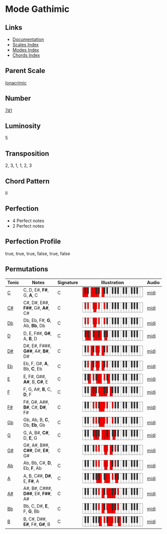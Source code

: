 # Mode Gathimic

## Links

- [Documentation](README.md)
- [Scales Index](Scales.md)
- [Modes Index](Modes.md)
- [Chords Index](Chords.md)

## Parent Scale

[Ionacrimic](ScaleIonacrimic.md)

## Number

[741](https://ianring.com/musictheory/scales/741)

## Luminosity

5

## Transposition

2, 3, 1, 1, 2, 3

## Chord Pattern

II

## Perfection

- 4 Perfect notes
- 2 Perfect notes

## Perfection Profile

true, true, true, false, true, false

## Permutations

| Tonic | Notes | Signature | Illustration | Audio |
|-------|-------|-----------|--------------|-------|
| [C](ModeCNaturalGathimic.md) | C, D, E#, **F#**, G, **A**, C | C | ![CNaturalGathimic](ModeCNaturalGathimic.png) | [midi](https://github.com/edipermadi/music/blob/main/docs/ModeCNaturalGathimic.mid?raw=true) |
| [C#](ModeCSharpGathimic.md) | C#, D#, E##, **F##**, G#, **A#**, C# | C | ![CSharpGathimic](ModeCSharpGathimic.png) | [midi](https://github.com/edipermadi/music/blob/main/docs/ModeCSharpGathimic.mid?raw=true) |
| [Db](ModeDFlatGathimic.md) | Db, Eb, F#, **G**, Ab, **Bb**, Db | C | ![DFlatGathimic](ModeDFlatGathimic.png) | [midi](https://github.com/edipermadi/music/blob/main/docs/ModeDFlatGathimic.mid?raw=true) |
| [D](ModeDNaturalGathimic.md) | D, E, F##, **G#**, A, **B**, D | C | ![DNaturalGathimic](ModeDNaturalGathimic.png) | [midi](https://github.com/edipermadi/music/blob/main/docs/ModeDNaturalGathimic.mid?raw=true) |
| [D#](ModeDSharpGathimic.md) | D#, E#, F###, **G##**, A#, **B#**, D# | C | ![DSharpGathimic](ModeDSharpGathimic.png) | [midi](https://github.com/edipermadi/music/blob/main/docs/ModeDSharpGathimic.mid?raw=true) |
| [Eb](ModeEFlatGathimic.md) | Eb, F, G#, **A**, Bb, **C**, Eb | C | ![EFlatGathimic](ModeEFlatGathimic.png) | [midi](https://github.com/edipermadi/music/blob/main/docs/ModeEFlatGathimic.mid?raw=true) |
| [E](ModeENaturalGathimic.md) | E, F#, G##, **A#**, B, **C#**, E | C | ![ENaturalGathimic](ModeENaturalGathimic.png) | [midi](https://github.com/edipermadi/music/blob/main/docs/ModeENaturalGathimic.mid?raw=true) |
| [F](ModeFNaturalGathimic.md) | F, G, A#, **B**, C, **D**, F | C | ![FNaturalGathimic](ModeFNaturalGathimic.png) | [midi](https://github.com/edipermadi/music/blob/main/docs/ModeFNaturalGathimic.mid?raw=true) |
| [F#](ModeFSharpGathimic.md) | F#, G#, A##, **B#**, C#, **D#**, F# | C | ![FSharpGathimic](ModeFSharpGathimic.png) | [midi](https://github.com/edipermadi/music/blob/main/docs/ModeFSharpGathimic.mid?raw=true) |
| [Gb](ModeGFlatGathimic.md) | Gb, Ab, B, **C**, Db, **Eb**, Gb | C | ![GFlatGathimic](ModeGFlatGathimic.png) | [midi](https://github.com/edipermadi/music/blob/main/docs/ModeGFlatGathimic.mid?raw=true) |
| [G](ModeGNaturalGathimic.md) | G, A, B#, **C#**, D, **E**, G | C | ![GNaturalGathimic](ModeGNaturalGathimic.png) | [midi](https://github.com/edipermadi/music/blob/main/docs/ModeGNaturalGathimic.mid?raw=true) |
| [G#](ModeGSharpGathimic.md) | G#, A#, B##, **C##**, D#, **E#**, G# | C | ![GSharpGathimic](ModeGSharpGathimic.png) | [midi](https://github.com/edipermadi/music/blob/main/docs/ModeGSharpGathimic.mid?raw=true) |
| [Ab](ModeAFlatGathimic.md) | Ab, Bb, C#, **D**, Eb, **F**, Ab | C | ![AFlatGathimic](ModeAFlatGathimic.png) | [midi](https://github.com/edipermadi/music/blob/main/docs/ModeAFlatGathimic.mid?raw=true) |
| [A](ModeANaturalGathimic.md) | A, B, C##, **D#**, E, **F#**, A | C | ![ANaturalGathimic](ModeANaturalGathimic.png) | [midi](https://github.com/edipermadi/music/blob/main/docs/ModeANaturalGathimic.mid?raw=true) |
| [A#](ModeASharpGathimic.md) | A#, B#, C###, **D##**, E#, **F##**, A# | C | ![ASharpGathimic](ModeASharpGathimic.png) | [midi](https://github.com/edipermadi/music/blob/main/docs/ModeASharpGathimic.mid?raw=true) |
| [Bb](ModeBFlatGathimic.md) | Bb, C, D#, **E**, F, **G**, Bb | C | ![BFlatGathimic](ModeBFlatGathimic.png) | [midi](https://github.com/edipermadi/music/blob/main/docs/ModeBFlatGathimic.mid?raw=true) |
| [B](ModeBNaturalGathimic.md) | B, C#, D##, **E#**, F#, **G#**, B | C | ![BNaturalGathimic](ModeBNaturalGathimic.png) | [midi](https://github.com/edipermadi/music/blob/main/docs/ModeBNaturalGathimic.mid?raw=true) |

